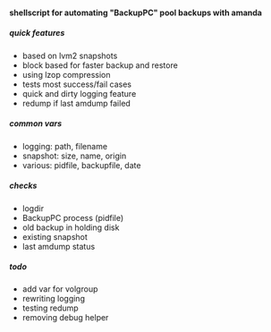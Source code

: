 #### shellscript for automating "BackupPC" pool backups with amanda

##### quick features

* based on lvm2 snapshots
* block based for faster backup and restore
* using lzop compression
* tests most success/fail cases
* quick and dirty logging feature
* redump if last amdump failed

##### common vars

* logging: path, filename
* snapshot: size, name, origin
* various: pidfile, backupfile, date

##### checks

* logdir
* BackupPC process (pidfile)
* old backup in holding disk
* existing snapshot
* last amdump status

##### todo

* add var for volgroup
* rewriting logging 
* testing redump
* removing debug helper
